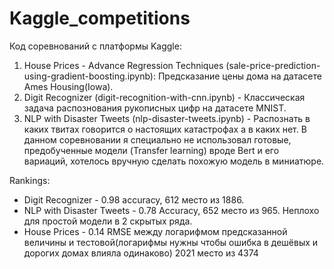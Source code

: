 # Kaggle_competitions
Код соревнований с платформы Kaggle:

1. House Prices - Advance Regression Techniques (sale-price-prediction-using-gradient-boosting.ipynb): Предсказание цены дома на датасете Ames Housing(Iowa).
2. Digit Recognizer (digit-recognition-with-cnn.ipynb) - Классическая задача распознования рукописных цифр на датасете MNIST. 
3. NLP with Disaster Tweets (nlp-disaster-tweets.ipynb) - Распознать в каких твитах говорится о настоящих катастрофах а в каких нет. В данном соревновании я специально не использовал готовые, предобученные модели (Transfer learning) вроде Bert и его вариаций, хотелось вручную сделать похожую модель в миниатюре.
 
Rankings:
- Digit Recognizer - 0.98 accuracy, 612 место из 1886.
- NLP with Disaster Tweets - 0.78 Accuracy,  652 место  из 965. Неплохо для простой модели в 2 скрытых ряда. 
- House Prices - 0.14 RMSE между логарифмом предсказанной величины и тестовой(логарифмы нужны чтобы ошибка в дешёвых и дорогих домах влияла одинаково) 2021 место из 4374

